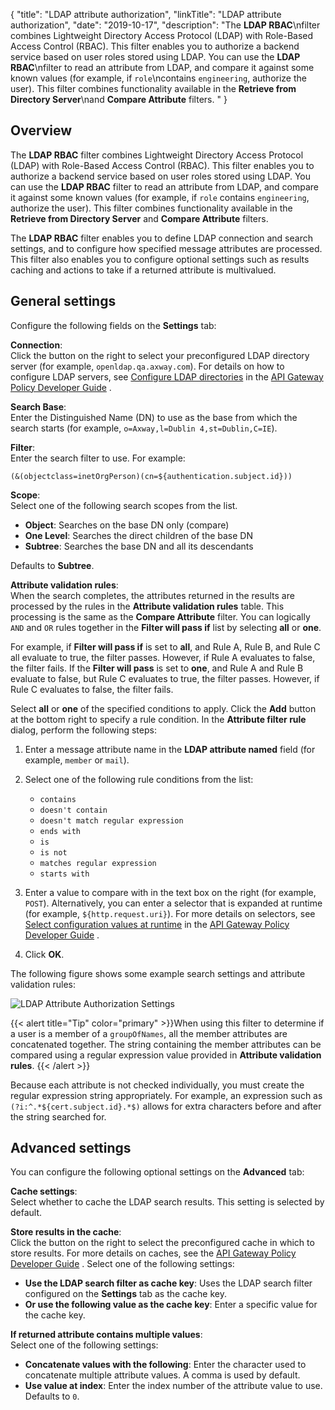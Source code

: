 {
"title": "LDAP attribute authorization",
"linkTitle": "LDAP attribute authorization",
"date": "2019-10-17",
"description": "The **LDAP RBAC**\\nfilter combines Lightweight Directory Access Protocol (LDAP) with Role-Based Access Control (RBAC). This filter enables you to authorize a backend service based on user roles stored using LDAP. You can use the **LDAP RBAC**\\nfilter to read an attribute from LDAP, and compare it against some known values (for example, if `role`\\ncontains `engineering`, authorize the user). This filter combines functionality available in the **Retrieve from Directory Server**\\nand **Compare Attribute** filters. "
}
﻿
<div id="p_attributes_ldap_authz_over">

Overview
--------

The **LDAP RBAC**
filter combines Lightweight Directory Access Protocol (LDAP) with Role-Based Access Control (RBAC). This filter enables you to authorize a backend service based on user roles stored using LDAP. You can use the **LDAP RBAC**
filter to read an attribute from LDAP, and compare it against some known values (for example, if `role`
contains `engineering`, authorize the user). This filter combines functionality available in the **Retrieve from Directory Server**
and **Compare Attribute** filters.

The **LDAP RBAC**
filter enables you to define LDAP connection and search settings, and to configure how specified message attributes are processed. This filter also enables you to configure optional settings such as results caching and actions to take if a returned attribute is multivalued.

</div>

<div id="p_attributes_ldap_rbac_config">

General settings
----------------

Configure the following fields on the **Settings**
tab:

**Connection**:\
Click the button on the right to select your preconfigured LDAP directory server (for example, `openldap.qa.axway.com`). For details on how to configure LDAP servers, see
[Configure LDAP directories](/csh?context=617&product=prod-api-gateway-77)
in the
[API Gateway Policy Developer Guide](/bundle/APIGateway_77_PolicyDevGuide_allOS_en_HTML5/)
.

**Search Base**:\
Enter the Distinguished Name (DN) to use as the base from which the search starts (for example, `o=Axway,l=Dublin 4,st=Dublin,C=IE`).

**Filter**:\
Enter the search filter to use. For example:

    (&(objectclass=inetOrgPerson)(cn=${authentication.subject.id}))

**Scope**:\
Select one of the following search scopes from the list.

-   **Object**: Searches on the base DN only (compare)
-   **One Level**: Searches the direct children of the base DN
-   **Subtree**: Searches the base DN and all its descendants

Defaults to **Subtree**.

**Attribute validation rules**:\
When the search completes, the attributes returned in the results are processed by the rules in the **Attribute validation rules**
table. This processing is the same as the **Compare Attribute**
filter. You can logically `AND`
and `OR`
rules together in the **Filter will pass if**
list by selecting **all**
or **one**.

For example, if **Filter will pass if**
is set to **all**, and Rule A, Rule B, and Rule C all evaluate to true, the filter passes. However, if Rule A evaluates to false, the filter fails. If the **Filter will pass**
is set to **one**, and Rule A and Rule B evaluate to false, but Rule C evaluates to true, the filter passes. However, if Rule C evaluates to false, the filter fails.

Select **all**
or **one**
of the specified conditions to apply. Click the **Add**
button at the bottom right to specify a rule condition. In the **Attribute filter rule**
dialog, perform the following steps:

1.  Enter a message attribute name in the **LDAP attribute named**
    field (for example, `member`
    or `mail`).
2.  Select one of the following rule conditions from the list:
    -   `contains`
    -   `doesn't contain`
    -   `doesn't match regular expression`
    -   `ends with`
    -   `is`
    -   `is not`
    -   `matches regular expression`
    -   `starts with`

    >
3.  Enter a value to compare with in the text box on the right (for example, `POST`). Alternatively, you can enter a selector that is expanded at runtime (for example, `${http.request.uri}`). For more details on selectors, see
    [Select configuration values at runtime](/csh?context=630&product=prod-api-gateway-77)
    in the
    [API Gateway Policy Developer Guide](/bundle/APIGateway_77_PolicyDevGuide_allOS_en_HTML5/)
    .
4.  Click **OK**.

The following figure shows some example search settings and attribute validation rules:

![LDAP Attribute Authorization Settings](/Images/docbook/images/attr/ldap_rbac_authz.png)

{{< alert title="Tip" color="primary" >}}When using this filter to determine if a user is a member of a `groupOfNames`, all the member attributes are concatenated together. The string containing the member attributes can be compared using a regular expression value provided in **Attribute validation rules**. {{< /alert >}}
<div class="indentTable">

Because each attribute is not checked individually, you must create the regular expression string appropriately. For example, an expression such as `(?i:^.*${cert.subject.id}.*$)`
allows for extra characters before and after the string searched for.

</div>

</div>

<div id="p_attributes_ldap_rbac_advanced">

Advanced settings
-----------------

You can configure the following optional settings on the **Advanced**
tab:

**Cache settings**:\
Select whether to cache the LDAP search results. This setting is selected by default.

**Store results in the cache**:\
Click the button on the right to select the preconfigured cache in which to store results. For more details on caches, see the
[API Gateway Policy Developer Guide](/bundle/APIGateway_77_PolicyDevGuide_allOS_en_HTML5/)
. Select one of the following settings:

-   **Use the LDAP search filter as cache key**: Uses the LDAP search filter configured on the **Settings**
    tab as the cache key.
-   **Or use the following value as the cache key**: Enter a specific value for the cache key.

**If returned attribute contains multiple values**:\
Select one of the following settings:

-   **Concatenate values with the following**: Enter the character used to concatenate multiple attribute values. A comma is used by default.
-   **Use value at index**: Enter the index number of the attribute value to use. Defaults to `0`.

</div>
